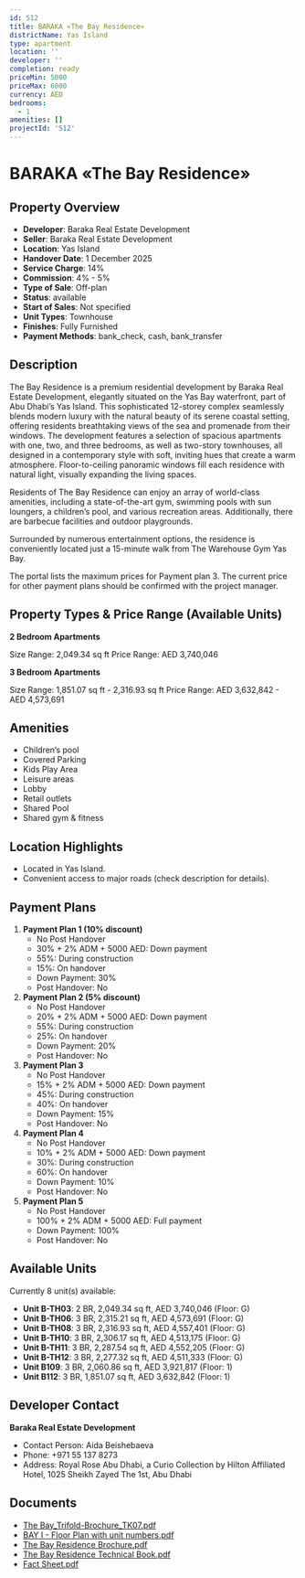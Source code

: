 ```yaml
---
id: 512
title: BARAKA «The Bay Residence»
districtName: Yas Island
type: apartment
location: ''
developer: ''
completion: ready
priceMin: 5000
priceMax: 6000
currency: AED
bedrooms:
  - 1
amenities: []
projectId: '512'
---
```


# BARAKA «The Bay Residence»

## Property Overview
- **Developer**: Baraka Real Estate Development
- **Seller**: Baraka Real Estate Development
- **Location**: Yas Island
- **Handover Date**: 1 December 2025
- **Service Charge**: 14%
- **Commission**: 4% - 5%
- **Type of Sale**: Off-plan
- **Status**: available
- **Start of Sales**: Not specified
- **Unit Types**: Townhouse
- **Finishes**: Fully Furnished
- **Payment Methods**: bank_check, cash, bank_transfer

## Description
The Bay Residence is a premium residential development by Baraka Real Estate Development, elegantly situated on the Yas Bay waterfront, part of Abu Dhabi’s Yas Island. This sophisticated 12-storey complex seamlessly blends modern luxury with the natural beauty of its serene coastal setting, offering residents breathtaking views of the sea and promenade from their windows. The development features a selection of spacious apartments with one, two, and three bedrooms, as well as two-story townhouses, all designed in a contemporary style with soft, inviting hues that create a warm atmosphere. Floor-to-ceiling panoramic windows fill each residence with natural light, visually expanding the living spaces.

Residents of The Bay Residence can enjoy an array of world-class amenities, including a state-of-the-art gym, swimming pools with sun loungers, a children’s pool, and various recreation areas. Additionally, there are barbecue facilities and outdoor playgrounds.

Surrounded by numerous entertainment options, the residence is conveniently located just a 15-minute walk from The Warehouse Gym Yas Bay.

The portal lists the maximum prices for Payment plan 3. The current price for other payment plans should be confirmed with the project manager.

## Property Types & Price Range (Available Units)
**2 Bedroom Apartments**

Size Range: 2,049.34 sq ft
Price Range: AED 3,740,046

**3 Bedroom Apartments**

Size Range: 1,851.07 sq ft - 2,316.93 sq ft
Price Range: AED 3,632,842 - AED 4,573,691

## Amenities
- Children’s pool
- Covered Parking
- Kids Play Area
- Leisure areas
- Lobby
- Retail outlets
- Shared Pool
- Shared gym & fitness

## Location Highlights
- Located in Yas Island.
- Convenient access to major roads (check description for details).

## Payment Plans
1. **Payment Plan 1 (10% discount)**
   - No Post Handover
   - 30% + 2% ADM + 5000 AED: Down payment
   - 55%: During construction
   - 15%: On handover
   - Down Payment: 30%
   - Post Handover: No
2. **Payment Plan 2 (5% discount)**
   - No Post Handover
   - 20% + 2% ADM + 5000 AED: Down payment
   - 55%: During construction
   - 25%: On handover
   - Down Payment: 20%
   - Post Handover: No
3. **Payment Plan 3**
   - No Post Handover
   - 15% + 2% ADM + 5000 AED: Down payment
   - 45%: During construction
   - 40%: On handover
   - Down Payment: 15%
   - Post Handover: No
4. **Payment Plan 4**
   - No Post Handover
   - 10% + 2% ADM + 5000 AED: Down payment
   - 30%: During construction
   - 60%: On handover
   - Down Payment: 10%
   - Post Handover: No
5. **Payment Plan 5**
   - No Post Handover
   - 100% + 2% ADM + 5000 AED: Full payment
   - Down Payment: 100%
   - Post Handover: No

## Available Units
Currently 8 unit(s) available:
- **Unit B-TH03**: 2 BR, 2,049.34 sq ft, AED 3,740,046 (Floor: G)
- **Unit B-TH06**: 3 BR, 2,315.21 sq ft, AED 4,573,691 (Floor: G)
- **Unit B-TH08**: 3 BR, 2,316.93 sq ft, AED 4,557,401 (Floor: G)
- **Unit B-TH10**: 3 BR, 2,306.17 sq ft, AED 4,513,175 (Floor: G)
- **Unit B-TH11**: 3 BR, 2,287.54 sq ft, AED 4,552,205 (Floor: G)
- **Unit B-TH12**: 3 BR, 2,277.32 sq ft, AED 4,511,333 (Floor: G)
- **Unit B109**: 3 BR, 2,060.86 sq ft, AED 3,921,817 (Floor: 1)
- **Unit B112**: 3 BR, 1,851.07 sq ft, AED 3,632,842 (Floor: 1)

## Developer Contact
**Baraka Real Estate Development**
- Contact Person: Aida Beishebaeva
- Phone: +971 55 137 8273
- Address: Royal Rose Abu Dhabi, a Curio Collection by Hilton Affiliated Hotel, 1025 Sheikh Zayed The 1st, Abu Dhabi

## Documents
- [The Bay_Trifold-Brochure_TK07.pdf](https://cdn.geniemap.net/2023/10/24/LFFth0mSxZILfia3Ckq5B6teU4UGicOttT9CvaqG.pdf)
- [BAY I - Floor Plan with unit numbers.pdf](https://cdn.geniemap.net/2023/10/31/mCngsZULW4V7h1gDqzMlgIkEtKrW1OL5v4EHEYs1.pdf)
- [The Bay Residence Brochure.pdf](https://cdn.geniemap.net/2023/10/24/QQD1kKroTsfbOrTCpOloSKtETHwXGVQxB7d4rykM.pdf)
- [The Bay Residence Technical Book.pdf](https://cdn.geniemap.net/2024/06/14/52r0PBD81H46JPUdyxoKXVdUNH4cWIrFOsb6yPud.pdf)
- [Fact Sheet.pdf](https://cdn.geniemap.net/2025/04/03/6pgHCE4jo8ZQmpVYCEzPTkhRteDljzIlHfPT86z2.pdf)
